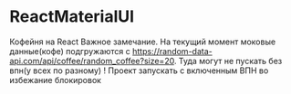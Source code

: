 # ReactMaterialUI

Кофейня на React
Важное замечание. На текущий момент моковые данные(кофе) подгружаются с https://random-data-api.com/api/coffee/random_coffee?size=20. Туда могут не пускать без впн(у всех по разному)
! Проект запускать с включенным ВПН во избежание блокировок
